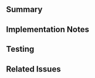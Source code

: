 <!--
    Thank you for submitting a pull request! We appreciate your time and effort.
    Please make sure you have read our contributing guidelines before posting an PR
    https://github.com/eternagame/.github/blob/master/CONTRIBUTING.md
-->

<!--
    First, if you are submitting to one of our "next gen" repositories (workspace-helpers,
    eternagame.org-next, or eternajs-next), ensure that your PR title follows the conventional
    commit standard. This will be verified by our continuous integration.
    
    The general format is: `<type>(<scope>): <description>`. For libraries published outside the scope of
    this repository, if a breaking change is introduced, you will also need to add a `!` before `:`.
    Example: `fix(core): Fixes a problem with the core module`
    
    You can find a list of types at https://github.com/commitizen/conventional-commit-types/blob/master/index.json
    (`feat`, `fix`, and `docs` are probably the most likely)

    To find a list of valid scopes, take a look at the `scope:` issue labels in the repository you are
    submitting this PR to. Note that if you are adding a new scope and you use that scope in the same PR,
    the CI will fail. That is expected, as as that GitHub action needs to base its configuration on
    the master branch - the PR will be merged ignoring the check in that case.
    

    For additional details on the conventional commits format, see: https://www.conventionalcommits.org
-->

<!--
    Finally, help us review your changes and provide a record for later reference by providing some information.
-->

## Summary
<!--
    What is the motivation for making this change? If applicable, how does this change affect the
    behavior of the application/library? What was the behavior before, and what is it now? If there
    were any trade-offs or possible alternative behaviors that you considered, what were they and why
    did you decide on this approach?

    Provide samples as appropriate. If there are visual changes, include screenshots or video!
-->

## Implementation Notes
<!--
    Provide a high-level overview of these changes on a technical level. What was changed in the code?
    If there were any trade-offs or possible alternative implementations that you considered, what
    were they and why did you decide on this approach? Provide any additional context beyond what is
    recorded in the code (eg, comments) that could be useful if someone wants to understand what your
    code does and why it was done that way later.
-->

## Testing
<!--
    How did you verify that this change works as intended? Automated tests? Comparing results when running
    an application? What scenarios did you consider when testing? If it is a user interface change, did you
    test it on a variety of screen sizes?
-->

## Related Issues
<!--
    If this PR should close an existing issue, please reference it like "Resolves #1234"
    If this PR should not close but is related to an existing issue, please make a note of it like "Related issue: #1234"
-->

